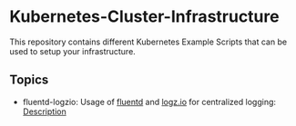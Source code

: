 # Kubernetes-Cluster-Infrastructure

This repository contains different Kubernetes Example Scripts that can be used to setup your infrastructure.

## Topics

* fluentd-logzio: Usage of [fluentd](https://www.fluentd.org/) and [logz.io](https://logz.io/) for centralized logging: [Description](https://www.dev-eth0.de/blog/2019/01/10/kubernetes-fluentd-logzio.html)

